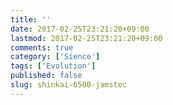 ```yaml
---
title: ''
date: 2017-02-25T23:21:20+09:00
lastmod: 2017-02-25T23:21:20+09:00
comments: true
category: ['Sience']
tags: ['Evolution']
published: false
slug: shinkai-6500-jamstec
---
```



